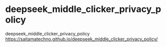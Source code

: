 # deepseek_middle_clicker_privacy_policy
deepseek_middle_clicker_privacy_policy
<br>
<a href="https://saitamatechno.github.io/deepseek_middle_clicker_privacy_policy/">https://saitamatechno.github.io/deepseek_middle_clicker_privacy_policy/</a>
